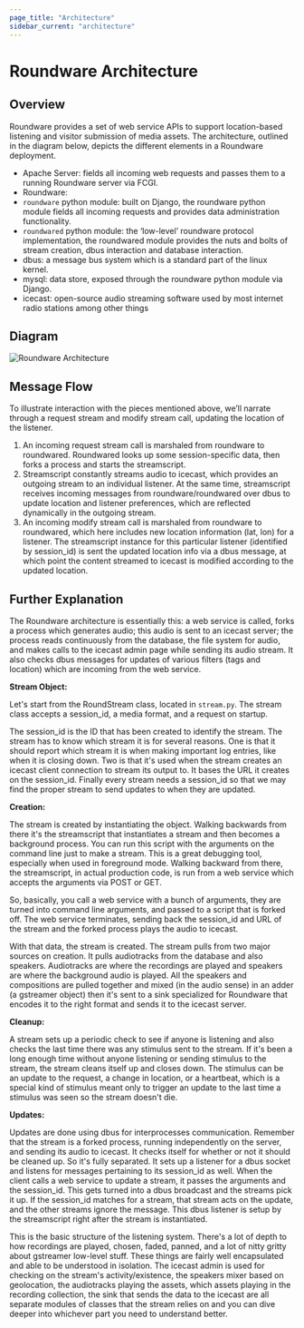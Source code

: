 ```yaml
---
page_title: "Architecture"
sidebar_current: "architecture"
---
```


# Roundware Architecture

## Overview

Roundware provides a set of web service APIs to support location-based listening and visitor submission of media assets.  The architecture, outlined in the diagram below, depicts the different elements in a Roundware deployment.

* Apache Server: fields all incoming web requests and passes them to a running Roundware server via FCGI.
* Roundware:
 * `roundware` python module: built on Django, the roundware python module fields all incoming requests and provides data administration functionality.
 * `roundwared` python module: the ‘low-level’ roundware protocol implementation, the roundwared module provides the nuts and bolts of stream creation, dbus interaction and database interaction.
* dbus: a message bus system which is a standard part of the linux kernel.
* mysql: data store, exposed through the roundware python module via Django.
* icecast: open-source audio streaming software used by most internet radio stations among other things

## Diagram

![Roundware Architecture](http://roundware.org/images/rw_architecture.png)

## Message Flow

To illustrate interaction with the pieces mentioned above, we’ll narrate through a request stream and modify stream call, updating the location of the listener.

1. An incoming request stream call is marshaled from roundware to roundwared.  Roundwared looks up some session-specific data, then forks a process and starts the streamscript.
2. Streamscript constantly streams audio to icecast, which provides an outgoing stream to an individual listener. At the same time, streamscript receives incoming messages from roundware/roundwared over dbus to update location and listener preferences, which are reflected dynamically in the outgoing stream.
3. An incoming modify stream call is marshaled from roundware to roundwared, which here includes new location information (lat, lon) for a listener.  The streamscript instance for this particular listener (identified by session_id) is sent the updated location info via a dbus message, at which point the content streamed to icecast is modified according to the updated location.

## Further Explanation

The Roundware architecture is essentially this: a web service is called, forks a process which generates audio; this audio is sent to an icecast server; the process reads continuously from the database, the file system for audio, and makes calls to the icecast admin page while sending its audio stream. It also checks dbus messages for updates of various filters (tags and location) which are incoming from the web service.

**Stream Object:**

Let's start from the RoundStream class, located in `stream.py`. The stream class accepts a session\_id, a media format, and a request on startup.

The session\_id is the ID that has been created to identify the stream. The stream has to know which stream it is for several reasons. One is that it should report which stream it is when making important log entries, like when it is closing down. Two is that it's used when the stream creates an icecast client connection to stream its output to. It bases the URL it creates on the session\_id. Finally every stream needs a session\_id so that we may find the proper stream to send updates to when they are updated.

**Creation:**

The stream is created by instantiating the object. Walking backwards from there it's the streamscript that instantiates a stream and then becomes a background process. You can run this script with the arguments on the command line just to make a stream. This is a great debugging tool, especially when used in foreground mode. Walking backward from there, the streamscript, in actual production code, is run from a web service which accepts the arguments via POST or GET.

So, basically, you call a web service with a bunch of arguments, they are turned into command line arguments, and passed to a script that is forked off. The web service terminates, sending back the session\_id and URL of the stream and the forked process plays the audio to icecast.

With that data, the stream is created. The stream pulls from two major sources on creation. It pulls audiotracks from the database and also speakers. Audiotracks are where the recordings are played and speakers are where the background audio is played. All the speakers and compositions are pulled together and mixed (in the audio sense) in an adder (a gstreamer object) then it's sent to a sink specialized for Roundware that encodes it to the right format and sends it to the icecast server.

**Cleanup:**

A stream sets up a periodic check to see if anyone is listening and also checks the last time there was any stimulus sent to the stream. If it's been a long enough time without anyone listening or sending stimulus to the stream, the stream cleans itself up and closes down. The stimulus can be an update to the request, a change in location, or a heartbeat, which is a special kind of stimulus meant only to trigger an update to the last time a stimulus was seen so the stream doesn't die.

**Updates:**

Updates are done using dbus for interprocesses communication. Remember that the stream is a forked process, running independently on the server, and sending its audio to icecast. It checks itself for whether or not it should be cleaned up. So it's fully separated. It sets up a listener for a dbus socket and listens for messages pertaining to its session\_id as well. When the client calls a web service to update a stream, it passes the arguments and the session\_id. This gets turned into a dbus broadcast and the streams pick it up. If the session\_id matches for a stream, that stream acts on the update, and the other streams ignore the message. This dbus listener is setup by the streamscript right after the stream is instantiated.

This is the basic structure of the listening system. There's a lot of depth to how recordings are played, chosen, faded, panned, and a lot of nitty gritty about gstreamer low-level stuff. These things are fairly well encapsulated and able to be understood in isolation. The icecast admin is used for checking on the stream's activity/existence, the speakers mixer based on geolocation, the audiotracks playing the assets, which assets playing in the recording collection, the sink that sends the data to the icecast are all separate modules of classes that the stream relies on and you can dive deeper into whichever part you need to understand better.